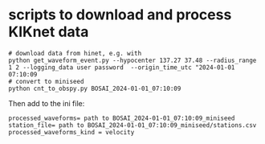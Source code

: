# scripts to download and process KIKnet data

```
# download data from hinet, e.g. with 
python get_waveform_event.py --hypocenter 137.27 37.48 --radius_range 1 2 --logging_data user password  --origin_time_utc "2024-01-01 07:10:09
# convert to miniseed
python cnt_to_obspy.py BOSAI_2024-01-01_07:10:09

```
Then add to the ini file:
```
processed_waveforms= path to BOSAI_2024-01-01_07:10:09_miniseed
station_file= path to BOSAI_2024-01-01_07:10:09_miniseed/stations.csv
processed_waveforms_kind = velocity
```
